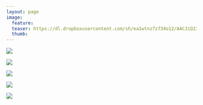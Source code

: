 ```yaml
---
layout: page
image:
  feature:
  teaser: https://dl.dropboxusercontent.com/sh/ea1wtnz7z734o12/AACJiO23bewsJ4azKgAiXSQ4a/luontokuvat/syksy/2/DS31334_-245px.jpg
  thumb:
---
```


[![](https://dl.dropboxusercontent.com/sh/ea1wtnz7z734o12/AACsbvhfhB5reSvnGLjG2z8aa/luontokuvat/syksy/2/DS31383-800px.jpg)](https://dl.dropboxusercontent.com/sh/ea1wtnz7z734o12/AAAGcejxn759inYs4Gh4rouCa/luontokuvat/syksy/2/DS31383.jpg)

[![](https://dl.dropboxusercontent.com/sh/ea1wtnz7z734o12/AAD5XWGu5BqZSU3vqDHqXTcra/luontokuvat/syksy/2/DS31445-800px.jpg)](https://dl.dropboxusercontent.com/sh/ea1wtnz7z734o12/AAB8wDVeYrnNQnbfQ5kOnWO1a/luontokuvat/syksy/2/DS31445.jpg)

[![](https://dl.dropboxusercontent.com/sh/ea1wtnz7z734o12/AABPumWcVUHxad5b4fwvxUTIa/luontokuvat/syksy/2/DS31473-800px.jpg)](https://dl.dropboxusercontent.com/sh/ea1wtnz7z734o12/AACSwo27Ol0zdyiLI7fgoFYUa/luontokuvat/syksy/2/DS31473.jpg)

[![](https://dl.dropboxusercontent.com/sh/ea1wtnz7z734o12/AAA7vR_Gx0JESrovhaJDCa7Ga/luontokuvat/syksy/2/DS31354-800px.jpg)](https://dl.dropboxusercontent.com/sh/ea1wtnz7z734o12/AADClEkb0fIahFZIyfStSAnXa/luontokuvat/syksy/2/DS31354.jpg)

[![](https://dl.dropboxusercontent.com/sh/ea1wtnz7z734o12/AABS0y3cu-R5x_H370zEUxpxa/luontokuvat/syksy/2/DS31334-800px.jpg)](https://dl.dropboxusercontent.com/sh/ea1wtnz7z734o12/AAAoSHw-7nNl5KHw8LhG_thra/luontokuvat/syksy/2/DS31334.jpg)

